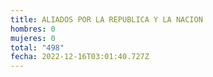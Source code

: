 ```yaml
---
title: ALIADOS POR LA REPUBLICA Y LA NACION
hombres: 0
mujeres: 0
total: "498"
fecha: 2022-12-16T03:01:40.727Z
---
```

